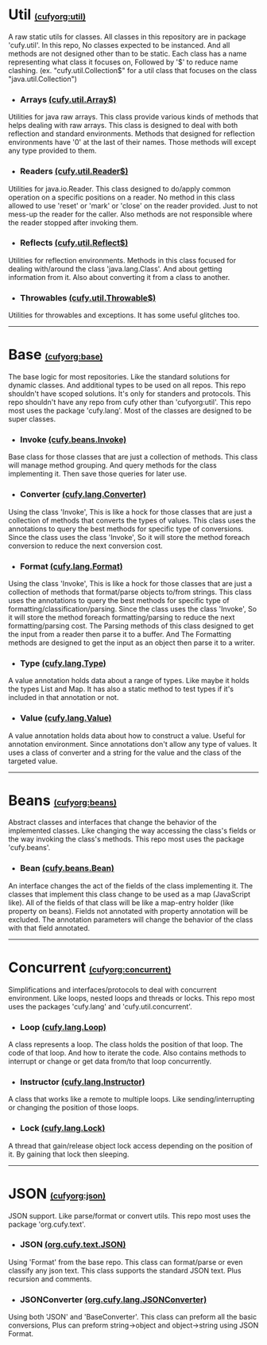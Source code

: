 <html lang="en">
    <head>
        <title>Cufyorg</title>
        <script>
            window.onload = function() {
              let link = top.document.createElement("link");
              link.type = "image/x-icon";
              link.rel = "shortcut icon";
              link.href = "https://cufyorg.github.io/favicon.ico";
              top.document.getElementsByTagName("head")[0].appendChild(link);
            };
        </script>
    </head>
</html>

[util]:https://www.github.com/cufyorg/util
[util-arrays]:https://github.com/cufyorg/util/blob/master/src/main/java/cufy/util/Array$.java
[util-readers]:https://github.com/cufyorg/util/blob/master/src/main/java/cufy/util/Reader$.java
[util-reflects]:https://github.com/cufyorg/util/blob/master/src/main/java/cufy/util/Reflect$.java
[util-throwables]:https://github.com/cufyorg/util/blob/master/src/main/java/cufy/util/Throwable$.java

[base]:https://www.github.com/cufyorg/base
[base-invoke]:https://www.github.com/cufyorg/base/blob/master/src/main/java/cufy/beans/Invoke.java
[base-converter]:https://www.github.com/cufyorg/base/blob/master/src/main/java/cufy/lang/Converter.java
[base-format]:https://www.github.com/cufyorg/base/blob/master/src/main/java/cufy/text/Format.java
[base-type]:https://www.github.com/cufyorg/base/blob/master/src/main/java/cufy/lang/Type.java
[base-value]:https://www.github.com/cufyorg/base/blob/master/src/main/java/cufy/lang/Value.java

[beans]:https://www.github.com/cufyorg/beans
[beans-bean]:https://www.github.com/cufyorg/beans/blob/master/src/main/java/cufy/beans/Bean.java

[concurrent]:https://www.github.com/cufyorg/concurrent
[concurrent-loop]:https://www.github.com/cufyorg/concurrent/blob/master/src/main/java/cufy/lang/Loop.java
[concurrent-instructor]:https://www.github.com/cufyorg/concurrent/blob/master/src/main/java/cufy/lang/Instructor.java
[concurrent-lock]:https://www.github.com/cufyorg/concurrent/blob/master/src/main/java/cufy/lang/Lock.java

[json]:https://www.github.com/cufyorg/json
[json-json]:https://www.github.com/cufyorg/json/blob/master/src/main/java/org/cufy/text/JSON.java
[json-json_converter]:https://www.github.com/cufyorg/json/blob/master/src/main/java/org/cufy/lang/JSONConverter.java

# **Util** [<font size="3">(cufyorg:util)</font>][util]
A raw static utils for classes. All classes in this repository are in package 'cufy.util'. In this repo, No classes expected to be instanced. And
all methods are not designed other than to be static. Each class has a name representing what class it focuses on, Followed by '$' to reduce name
clashing. (ex. "cufy.util.Collection$" for a util class that focuses on the class "java.util.Collection")

- ### **Arrays** [<font size="3">(cufy.util.Array$)</font>][util-arrays]
Utilities for java raw arrays. This class provide various kinds of methods that helps dealing with raw arrays. This class is designed to deal with 
both reflection and standard environments. Methods that designed for reflection environments have '0' at the last of their names. Those methods
will except any type provided to them.

- ### **Readers** [<font size="3">(cufy.util.Reader$)</font>][util-readers]
Utilities for java.io.Reader. This class designed to do/apply common operation on a specific positions on a reader. No method in this class allowed
to use 'reset' or 'mark' or 'close' on the reader provided. Just to not mess-up the reader for the caller. Also methods are not responsible where
the reader stopped after invoking them.

- ### **Reflects** [<font size="3">(cufy.util.Reflect$)</font>][util-reflects]
Utilities for reflection environments. Methods in this class focused for dealing with/around the class 'java.lang.Class'. And about getting
information from it. Also about converting it from a class to another.

- ### **Throwables** [<font size="3">(cufy.util.Throwable$)</font>][util-throwables]
Utilities for throwables and exceptions. It has some useful glitches too.

---

# **Base** [<font size="3">(cufyorg:base)</font>][base]
The base logic for most repositories. Like the standard solutions for dynamic classes. And additional types to be used on all repos. This repo
shouldn't have scoped solutions. It's only for standers and protocols. This repo shouldn't have any repo from cufy other than 'cufyorg:util'. This
repo most uses the package 'cufy.lang'. Most of the classes are designed to be super classes.

- ### **Invoke** [<font size="3">(cufy.beans.Invoke)</font>][base-invoke]
Base class for those classes that are just a collection of methods. This class will manage method grouping. And query methods for the class
implementing it. Then save those queries for later use.

- ### **Converter** [<font size="3">(cufy.lang.Converter)</font>][base-converter]
Using the class 'Invoke', This is like a hock for those classes that are just a collection of methods that converts the types of values. This class
uses the annotations to query the best methods for specific type of conversions. Since the class uses the class 'Invoke', So it will store the
method foreach conversion to reduce the next conversion cost.

- ### **Format** [<font size="3">(cufy.lang.Format)</font>][base-format]
Using the class 'Invoke', This is like a hock for those classes that are just a collection of methods that format/parse objects to/from strings. 
This class uses the annotations to query the best methods for specific type of formatting/classification/parsing. Since the class uses the class
'Invoke', So it will store the method foreach formatting/parsing to reduce the next formatting/parsing cost. The Parsing methods of this class
designed to get the input from a reader then parse it to a buffer. And The Formatting methods are designed to get the input as an object then parse
it to a writer.

- ### **Type** [<font size="3">(cufy.lang.Type)</font>][base-type]
A value annotation holds data about a range of types. Like maybe it holds the types List and Map. It has also a static method to test types if it's
included in that annotation or not.

- ### **Value** [<font size="3">(cufy.lang.Value)</font>][base-value]
A value annotation holds data about how to construct a value. Useful for annotation environment. Since annotations don't allow any type of values. 
It uses a class of converter and a string for the value and the class of the targeted value.

---

# **Beans** [<font size="3">(cufyorg:beans)</font>][beans]
Abstract classes and interfaces that change the behavior of the implemented classes. Like changing the way accessing the class's fields or the way
invoking the class's methods. This repo most uses the package 'cufy.beans'.

- ### **Bean** [<font size="3">(cufy.beans.Bean)</font>][beans-bean]
An interface changes the act of the fields of the class implementing it. The classes that implement this class change to be used as a map
(JavaScript like). All of the fields of that class will be like a map-entry holder (like property on beans). Fields not annotated with property
annotation will be excluded. The annotation parameters will change the behavior of the class with that field annotated.

---

# **Concurrent** [<font size="3">(cufyorg:concurrent)</font>][concurrent]
Simplifications and interfaces/protocols to deal with concurrent environment. Like loops, nested loops and threads or locks. This repo most uses
the packages 'cufy.lang' and 'cufy.util.concurrent'.

- ### **Loop** [<font size="3">(cufy.lang.Loop)</font>][concurrent-loop]
A class represents a loop. The class holds the position of that loop. The code of that loop. And how to iterate the code. Also contains methods to
interrupt or change or get data from/to that loop concurrently.

- ### **Instructor** [<font size="3">(cufy.lang.Instructor)</font>][concurrent-instructor]
A class that works like a remote to multiple loops. Like sending/interrupting or changing the position of those loops.

- ### **Lock** [<font size="3">(cufy.lang.Lock)</font>][concurrent-lock]
A thread that gain/release object lock access depending on the position of it. By gaining that lock then sleeping.

---

# **JSON** [<font size="3">(cufyorg:json)</font>][json]
JSON support. Like parse/format or convert utils. This repo most uses the package 'org.cufy.text'.

- ### **JSON** [<font size="3">(org.cufy.text.JSON)</font>][json-json]
Using 'Format' from the base repo. This class can format/parse or even classify any json text. This class supports the standard JSON text. Plus
recursion and comments.

- ### **JSONConverter** [<font size="3">(org.cufy.lang.JSONConverter)</font>][json-json_converter]
Using both 'JSON' and 'BaseConverter'. This class can preform all the basic conversions, Plus can preform string->object and object->string using
JSON Format.